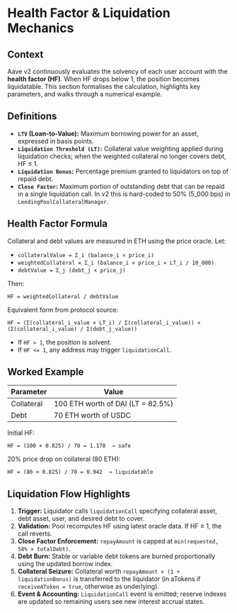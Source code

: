 # Health Factor & Liquidation Mechanics

## Context
Aave v2 continuously evaluates the solvency of each user account with the **health factor (HF)**. When HF drops below 1, the position becomes liquidatable. This section formalises the calculation, highlights key parameters, and walks through a numerical example.

## Definitions
- **`LTV` (Loan-to-Value):** Maximum borrowing power for an asset, expressed in basis points.
- **`Liquidation Threshold (LT)`:** Collateral value weighting applied during liquidation checks; when the weighted collateral no longer covers debt, HF ≤ 1.
- **`Liquidation Bonus`:** Percentage premium granted to liquidators on top of repaid debt.
- **`Close Factor`:** Maximum portion of outstanding debt that can be repaid in a single liquidation call. In v2 this is hard-coded to 50% (5_000 bps) in `LendingPoolCollateralManager`.

## Health Factor Formula

Collateral and debt values are measured in ETH using the price oracle. Let:
- `collateralValue = Σ_i (balance_i × price_i)`
- `weightedCollateral = Σ_i (balance_i × price_i × LT_i / 10_000)`
- `debtValue = Σ_j (debt_j × price_j)`

Then:
```
HF = weightedCollateral / debtValue
```

Equivalent form from protocol source:
```
HF = (Σ(collateral_i_value × LT_i) / Σ(collateral_i_value)) × (Σ(collateral_i_value) / Σ(debt_j_value))
```

- If `HF > 1`, the position is solvent.
- If `HF <= 1`, any address may trigger `liquidationCall`.

## Worked Example

| Parameter | Value |
|-----------|-------|
| Collateral | 100 ETH worth of DAI (LT = 82.5%) |
| Debt | 70 ETH worth of USDC |

Initial HF:
```
HF = (100 × 0.825) / 70 = 1.178  → safe
```

20% price drop on collateral (80 ETH):
```
HF = (80 × 0.825) / 70 = 0.942  → liquidatable
```

## Liquidation Flow Highlights
1. **Trigger:** Liquidator calls `liquidationCall` specifying collateral asset, debt asset, user, and desired debt to cover.
2. **Validation:** Pool recomputes HF using latest oracle data. If HF ≥ 1, the call reverts.
3. **Close Factor Enforcement:** `repayAmount` is capped at `min(requested, 50% × totalDebt)`.
4. **Debt Burn:** Stable or variable debt tokens are burned proportionally using the updated borrow index.
5. **Collateral Seizure:** Collateral worth `repayAmount × (1 + liquidationBonus)` is transferred to the liquidator (in aTokens if `receiveAToken = true`, otherwise as underlying).
6. **Event & Accounting:** `LiquidationCall` event is emitted; reserve indexes are updated so remaining users see new interest accrual states.
